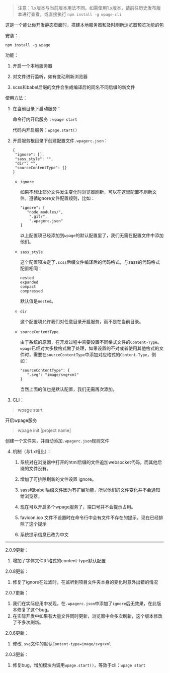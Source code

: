 > 注意：1.x版本与当前版本用法不同。如需使用1.x版本，请前往历史发布版本进行查看，或直接执行 `npm install -g wpage-cli`

这是一个能让你开发静态页面时，搭建本地服务器和及时刷新浏览器预览功能的包

安装：
```
npm install -g wpage
```

功能：

1. 开启一个本地服务器

2. 对文件进行监听，如有变动刷新浏览器

3. scss和babel后缀的文件会生成编译后的同名不同后缀的新文件

使用方法：

1. 在当前目录下启动服务：

   命令行内开启服务：`wpage start`

   代码内开启服务：`wpage.start()`

2. 开启服务根目录下创建配置文件`.wpagerc.json`：

   ```
   {
   	"ignore": [],
   	"sass_style": "",
   	"dir": "",
   	"sourceContentType": {}
   }
   ```

   - `ignore`

     如果不想让部分文件发生变化时浏览器刷新，可以在这里配置不刷新文件。遵循ignore文件配置规则，比如：

     ```
     "ignore": [
     	"node_modules/",
         ".git/",
         ".wpagerc.json"
     ]
     ```

     以上配置项已经添加到`wpage`的默认配置里了，我们无需在配置文件中添加他们。

   - `sass_style`

     这个配置项决定了`.scss`后缀文件编译后的代码格式，与sass的代码格式配置相同：

     ```
     nested
     expanded
     compact
     compressed
     ```

     默认值是`nested`。

   - `dir`

     这个配置项允许我们对任意目录开启服务，而不是在当前目录。

   - `sourceContentType`

     由于系统的原因，在开发过程中需要设置不同格式文件的`Content-Type`。`wpage`已经对大多数格式做了处理，如果设置的不对或者使用其他格式的文件时，需要在`sourceContentType`中添加对应格式的`Content-Type`，例如：

     ```
     "sourceContentType": {
     	".svg": "image/svg+xml"
     }
     ```

     当然上面的值也是默认配置，我们无需再次添加。

     

3. CLI：

> wpage start

开启wpage服务

> wpage init [project name]

创建一个文件夹，并自动添加`.wpagerc.json`规则文件

4. 机制（与1.x相比）：
   1. 系统对在浏览器中打开的html后缀的文件追加websocket代码，而其他后缀的文件没有。

   2. 增加了可排除刷新的文件设置 ignore。
   3. sass和babel后缀文件因为有扩展功能，所以他们的文件变化并不会通知给浏览器。
   4. 现在可以开启多个wpage服务了，端口号并不会提示占用。
   5. favicon.ico 文件不设置时在命令行中会有文件不存在的提示，现在已经排除了这个提示
   6. 系统提示信息已改为中文


---

2.0.9更新：
1. 增加了字体文件ttf格式的content-type默认配置

2.0.8更新：
1. 修复了ignore在过滤时，在监听到项目文件夹本身的变化时意外出错的情况

2.0.7更新：
1. 我们在实际应用中发现，在`.wpagerc.json`中添加了`ignore`后无效果，在此版本修复了这个bug。
2. 在实际开发中如果有大量文件同时更新，浏览器中会多次刷新，这个版本修改了不多次刷新。

2.0.6更新：

1. 修改`.svg`文件的默认`Content-type=image/svg+xml`

2.0.3更新：

1. 修复bug，增加模块内调用`wpage.start()`，等效于cli：`wpage start`

